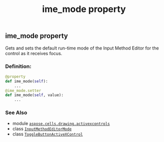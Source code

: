 ﻿---
title: ime_mode property
second_title: Aspose.Cells for Python via .NET API References
description: 
type: docs
weight: 100
url: /aspose.cells.drawing.activexcontrols/togglebuttonactivexcontrol/ime_mode/
is_root: false
---

## ime_mode property


Gets and sets the default run-time mode of the Input Method Editor for the control as it receives focus.
### Definition:
```python
@property
def ime_mode(self):
    ...
@ime_mode.setter
def ime_mode(self, value):
    ...
```

### See Also
* module [`aspose.cells.drawing.activexcontrols`](../../)
* class [`InputMethodEditorMode`](/cells/python-net/aspose.cells.drawing.activexcontrols/inputmethodeditormode)
* class [`ToggleButtonActiveXControl`](/cells/python-net/aspose.cells.drawing.activexcontrols/togglebuttonactivexcontrol)

